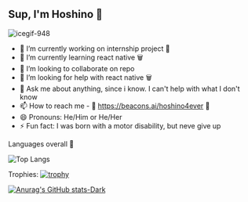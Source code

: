 ## Sup, I'm Hoshino 🌸
![icegif-948](https://github.com/Hoshino2123/Hoshino2123/assets/65288010/79b91791-0032-4bd9-b3d9-27166cd0a78f)


- 🔭 I’m currently working on internship project 🌸
- 🌱 I’m currently learning react native 🗑️
- 👯 I’m looking to collaborate on repo
- 🤔 I’m looking for help with react native 🗑️
- 💬 Ask me about anything, since i know. I can't help with what I don't know
- 📫 How to reach me - 🌸 https://beacons.ai/hoshino4ever 🌸
- 😄 Pronouns: He/Him or He/Her
- ⚡ Fun fact: I was born with a motor disability, but neve give up

Languages overall 🌸

![Top Langs](https://github-readme-stats.vercel.app/api/top-langs/?username=hoshino2123&size_weight=0.5&count_weight=0.5)

Trophies:
[![trophy](https://github-profile-trophy.vercel.app/?username=hoshino2123ma&theme=onedark)](https://github.com/hoshino2123/github-profile-trophy)

<!--
**Hoshino2123/Hoshino2123** is a ✨ _special_ ✨ repository because its `README.md` (this file) appears on your GitHub profile.

Here are some ideas to get you started:


-->
[![Anurag's GitHub stats-Dark](https://github-readme-stats.vercel.app/api?username=hoshino2123&show_icons=true&theme=dark#gh-dark-mode-only)](https://github.com/anuraghazra/github-readme-stats#gh-dark-mode-only)

